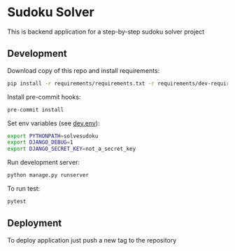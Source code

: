 # Sudoku Solver

This is backend application for a step-by-step sudoku solver project

## Development

Download copy of this repo and install requirements:

```bash
pip install -r requirements/requirements.txt -r requirements/dev-requirements.txt
```

Install pre-commit hooks:
```bash
pre-commit install
```

Set env variables (see [dev.env](dev.env)):

```bash
export PYTHONPATH=solvesudoku
export DJANGO_DEBUG=1
export DJANGO_SECRET_KEY=not_a_secret_key
```

Run development server:

```bash
python manage.py runserver
```

To run test:

```bash
pytest
```

## Deployment

To deploy application just push a new tag to the repository
